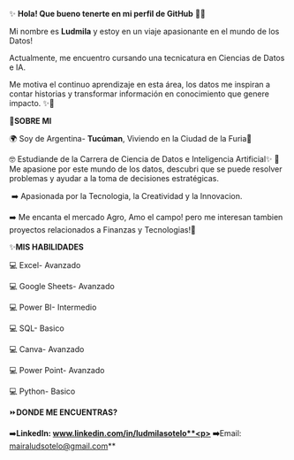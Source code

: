  ✨ **Hola! Que bueno tenerte en mi perfil de GitHub** 👋🏼
 
  Mi nombre es **Ludmila** y estoy en un viaje apasionante en el mundo de los Datos!<p>
  Actualmente, me encuentro cursando una tecnicatura en Ciencias de Datos e IA.<p>
  Me motiva el continuo aprendizaje en esta área, los datos me inspiran a contar historias y transformar información en conocimiento que genere impacto. ✨🚀<p>

  

  🌿**SOBRE MI**
  
  🌍 Soy de Argentina- **Tucúman**, Viviendo en la Ciudad de la Furia🌃<p>
  🤓 Estudiande de la Carrera de Ciencia de Datos e Inteligencia Artificial✨
  🌠 Me apasione por este mundo de los datos, descubri que se puede resolver problemas y ayudar a la toma de decisiones estratégicas.<p>
​​  ➡️ Apasionada por la Tecnologia, la Creatividad y la Innovacion.<p>
  ➡️ Me encanta el mercado Agro, Amo el campo! pero me interesan tambien proyectos relacionados a Finanzas y Tecnologias!🌱<p>

  ✨**MIS HABILIDADES**

  💻 Excel- Avanzado<p>
  💻 Google Sheets- Avanzado<p>
  💻 Power BI- Intermedio<p>
  💻 SQL- Basico<p>
  💻 Canva- Avanzado<p>
  💻 Power Point- Avanzado<p>
  💻 Python- Basico<p>



  ⏩**DONDE ME ENCUENTRAS?**

  ➡️**LinkedIn: www.linkedin.com/in/ludmilasotelo**<p>
  ➡️**Email: mairaludsotelo@gmail.com**
  
  
  
  

  


<!---
LudData/LudData is a ✨ special ✨ repository because its `README.md` (this file) appears on your GitHub profile.
You can click the Preview link to take a look at your changes.
--->
